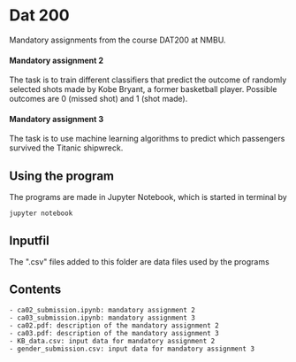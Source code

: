 Dat 200
======

Mandatory assignments from the course DAT200 at NMBU.

#### Mandatory assignment 2
The task is to train different classifiers that predict the outcome of randomly selected shots
made by Kobe Bryant, a former basketball player. Possible outcomes are 0 (missed shot) and 1 (shot made).

#### Mandatory assignment 3
The task is to use machine learning algorithms to predict which passengers survived the Titanic
shipwreck.

## Using the program
The programs are made in Jupyter Notebook, which is started in terminal by
```
jupyter notebook
```

## Inputfil
The \".csv\" files added to this folder are data files used by the programs

Contents
--------
    - ca02_submission.ipynb: mandatory assignment 2
    - ca03_submission.ipynb: mandatory assignment 3
    - ca02.pdf: description of the mandatory assignment 2
    - ca03.pdf: description of the mandatory assignment 3
    - KB_data.csv: input data for mandatory assignment 2
    - gender_submission.csv: input data for mandatory assignment 3
